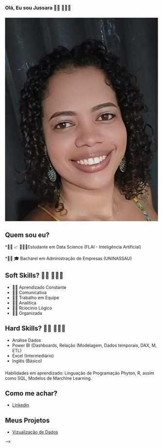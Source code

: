 ### **Olá, Eu sou Jussara**  👩🏽 👩🏽‍💻
###
![GitHub Logo](jussara1.png)



## Quem sou eu?

*👩🏽 📈 👩🏽‍🎓Estudante em Data Science (FLAI - Inteligência Artificial)

*👩🏽 🎓 Bacharel em Administração de Empresas (UNINASSAU)


## Soft Skills? 👩🏽 👩🏽‍💻

* 👩🏽  Aprendizado Constante
* 👩🏽  Comunicativa
* 👩🏽  Trabalho em Equipe
* 👩🏽  Analitica
* 👩🏽  Rciocinio Lógico
* 👩🏽  Organizada

## Hard Skills? 👩🏽 👩🏽‍💻

* Análise Dados
* Power BI (Dashboards, Relação (Modelagem, Dados temporais, DAX, M, ETL) 
* Excel (Intermediário)
* Inglês (Básico)

###

Habilidades em aprendizado: Linguação de Programação Phyton, R, assim como SQL, Modelos de Marchine Learning.

          
## Como me achar?

* [Linkedin]( https://www.linkedin.com/in/jussara-silva31/)

## **Meus Projetos**

* [Vizualização de Dados](https://github.com/Jussara31/Vizualiza-o-de-Dados)

-->
